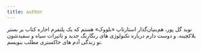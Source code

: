 ```yaml
---
title: author
---
```


نوید گل پور، هم‌بنیان‌گذار استارتاپ «بلووک» هستم که یک پلتفرم اجاره کتاب بر بستر بلاکچینه. و دوست دارم درباره تکنولوژی های رنگارنگ جدید و تاثیرات سیاه و سفیدشون تو زندگی آدم های خاکستری مطلب‌ بنویسم.
